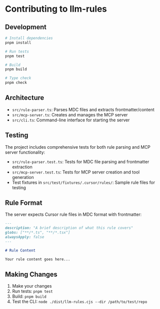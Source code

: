 # Contributing to llm-rules

## Development

```bash
# Install dependencies
pnpm install

# Run tests
pnpm test

# Build
pnpm build

# Type check
pnpm check
```

## Architecture

- `src/rule-parser.ts`: Parses MDC files and extracts frontmatter/content
- `src/mcp-server.ts`: Creates and manages the MCP server
- `src/cli.ts`: Command-line interface for starting the server

## Testing

The project includes comprehensive tests for both rule parsing and MCP server functionality:

- `src/rule-parser.test.ts`: Tests for MDC file parsing and frontmatter extraction
- `src/mcp-server.test.ts`: Tests for MCP server creation and tool generation
- Test fixtures in `src/test/fixtures/.cursor/rules/`: Sample rule files for testing

## Rule Format

The server expects Cursor rule files in MDC format with frontmatter:

```markdown
---
description: "A brief description of what this rule covers"
globs: ["**/*.ts", "**/*.tsx"]
alwaysApply: false
---

# Rule Content

Your rule content goes here...
```

## Making Changes

1. Make your changes
2. Run tests: `pnpm test`
3. Build: `pnpm build`
4. Test the CLI: `node ./dist/llm-rules.cjs --dir /path/to/test/repo`

